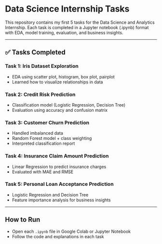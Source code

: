 # Data Science Internship Tasks

This repository contains my first 5 tasks for the Data Science and Analytics Internship. Each task is completed in a Jupyter notebook (.ipynb) format with EDA, model training, evaluation, and business insights.

---

## ✅ Tasks Completed

### Task 1: Iris Dataset Exploration
- EDA using scatter plot, histogram, box plot, pairplot
- Learned how to visualize relationships in data

### Task 2: Credit Risk Prediction
- Classification model (Logistic Regression, Decision Tree)
- Evaluation using accuracy and confusion matrix

### Task 3: Customer Churn Prediction
- Handled imbalanced data
- Random Forest model + class weighting
- Interpreted classification report

### Task 4: Insurance Claim Amount Prediction
- Linear Regression to predict insurance charges
- Evaluated with MAE and RMSE

### Task 5: Personal Loan Acceptance Prediction
- Logistic Regression and Decision Tree
- Feature importance analysis for business insights

---

## How to Run
- Open each `.ipynb` file in Google Colab or Jupyter Notebook
- Follow the code and explanations in each task
